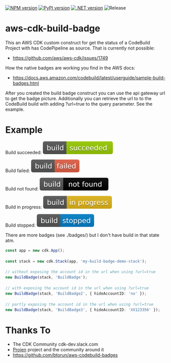 [![NPM version](https://badge.fury.io/js/aws-cdk-build-badge.svg)](https://badge.fury.io/js/aws-cdk-build-badge)
[![PyPI version](https://badge.fury.io/py/aws-cdk-build-badge.svg)](https://badge.fury.io/py/aws-cdk-build-badge)
[![.NET version](https://img.shields.io/nuget/v/com.github.mmuller88.awsCdkBuildBadge.svg?style=flat-square)](https://www.nuget.org/packages/com.github.mmuller88.awsCdkBuildBadge/)
![Release](https://github.com/mmuller88/aws-cdk-build-badge/workflows/Release/badge.svg)

# aws-cdk-build-badge

This an AWS CDK custom construct for get the status of a CodeBuild Project with has CodePipeline as source. That is currently not possible:

- https://github.com/aws/aws-cdk/issues/1749

How the native badges are working you find in the AWS docs:

- https://docs.aws.amazon.com/codebuild/latest/userguide/sample-build-badges.html

After you created the build badge construct you can use the api gateway url to get the badge picture. Additionally you can retrieve the url to to the CodeBuild build with adding ?url=true to the query parameter. See the example.

# Example

Build succeeded: [![CodeBuild test build](https://raw.githubusercontent.com/mmuller88/aws-cdk-build-badge/master/badges/succeeded.svg)](https://fktijpwdng.execute-api.eu-central-1.amazonaws.com/prod/?projectName=PipelineCustomStageprodTest-Fdei5bm2ulR6&url=true)

Build failed: [![CodeBuild test build](https://raw.githubusercontent.com/mmuller88/aws-cdk-build-badge/master/badges/failed.svg)](https://fktijpwdng.execute-api.eu-central-1.amazonaws.com/prod/?projectName=PipelineCustomStageprodTest-Fdei5bm2ulR6&url=true)

Build not found: [![CodeBuild test build](https://raw.githubusercontent.com/mmuller88/aws-cdk-build-badge/master/badges/not_found.svg)](https://fktijpwdng.execute-api.eu-central-1.amazonaws.com/prod/?projectName=123&url=true)

Build in progress: [![CodeBuild test build](https://raw.githubusercontent.com/mmuller88/aws-cdk-build-badge/master/badges/in_progress.svg)](https://fktijpwdng.execute-api.eu-central-1.amazonaws.com/prod/?projectName=PipelineCustomStageprodTest-Fdei5bm2ulR6&url=true)

Build stopped: [![CodeBuild test build](https://raw.githubusercontent.com/mmuller88/aws-cdk-build-badge/master/badges/stopped.svg)](https://fktijpwdng.execute-api.eu-central-1.amazonaws.com/prod/?projectName=PipelineCustomStageprodTest-Fdei5bm2ulR6&url=true)

There are more badges (see ./badges/) but I don't have build in that state atm.

```ts
const app = new cdk.App();

const stack = new cdk.Stack(app, 'my-build-badge-demo-stack');

// without exposing the account id in the url when using ?url=true
new BuildBadge(stack, 'BuildBadge');

// with exposing the account id in the url when using ?url=true
new BuildBadge(stack, 'BuildBadge2', { hideAccountID: 'no' });

// partly exposing the account id in the url when using ?url=true
new BuildBadge(stack, 'BuildBadge3', { hideAccountID: 'XX123356' });
```

# Thanks To

- The CDK Community cdk-dev.slack.com
- [Projen](https://github.com/projen/projen) project and the community around it
- https://github.com/btorun/aws-codebuild-badges
